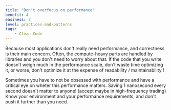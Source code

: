 ```yaml
---
title: "Don't overfocus on performance"
benefit: 4
easiness: 3
level: practices-and-patterns
tags:
    - Clean Code
---
```


Because most applications don't really need performance, and correctness is their main concern. Often, the compute-heavy parts are handled by libraries and you don't need to worry about that. If the code that you write doesn't weigh much in the performance scale, don't waste time optimizing it, or worse, don't optimize it at the expense of readability / maintainability !

Sometimes you have to not be obsessed with performance and have a critical eye on wheter this performance matters. Saving 1 nanosecond every second doesn't matter to anyone! (accept maybe in high-frequency trading) Know your environment and your performance requirements, and don't push it further than you need.